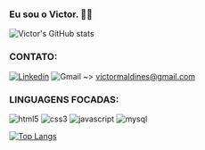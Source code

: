 ### Eu sou o Victor. 🐱‍🐉

![Victor's GitHub stats](https://github-readme-stats.vercel.app/api?show_icons=true&theme=dracula&username=victormaldines)

<div>
    <h3><strong>CONTATO:</strong></h3>
</div>

[![Linkedin](https://img.shields.io/badge/LinkedIn-0077B5?style=for-the-badge&logo=linkedin&logoColor=white)](https://www.linkedin.com/in/victormaldines/)
![Gmail](https://img.shields.io/badge/Gmail-D14836?style=for-the-badge&logo=gmail&logoColor=white) ~> victormaldines@gmail.com

<div>
    <div>
        <h3><strong>LINGUAGENS FOCADAS:</strong></h3>
    </div>
    <img alt="html5" src="https://img.shields.io/badge/HTML5-E34F26?style=for-the-badge&logo=html5&logoColor=white">
    <img alt="css3" src="https://img.shields.io/badge/CSS3-1572B6?style=for-the-badge&logo=css3&logoColor=white">
    <img alt="javascript" src="https://img.shields.io/badge/JavaScript-F7DF1E?style=for-the-badge&logo=javascript&logoColor=black">
    <img alt="mysql" src="https://img.shields.io/badge/MySQL-FFF?style=for-the-badge&logo=mysql&logoColor=black">
</div>

[![Top Langs](https://github-readme-stats.vercel.app/api/top-langs/?langs_count=6&username=victormaldines)](https://github.com/victormaldines/github-readme-stats)
